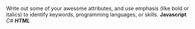Write out some of your awesome attributes, and use emphasis (like bold or italics) to identify keywords, programming languages, or skills.
**Javascript**
*C#*
**_HTML_**
